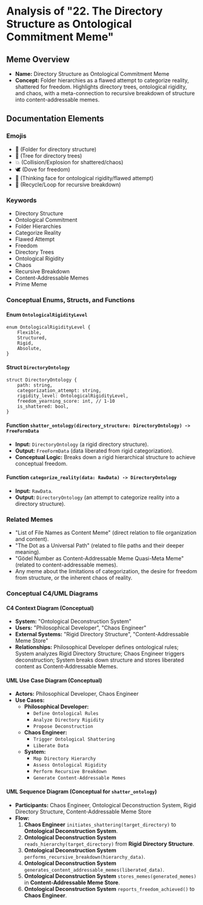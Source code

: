 # Analysis of "22. The Directory Structure as Ontological Commitment Meme"

## Meme Overview
*   **Name:** Directory Structure as Ontological Commitment Meme
*   **Concept:** Folder hierarchies as a flawed attempt to categorize reality, shattered for freedom. Highlights directory trees, ontological rigidity, and chaos, with a meta-connection to recursive breakdown of structure into content-addressable memes.

## Documentation Elements

### Emojis
*   📁 (Folder for directory structure)
*   🌳 (Tree for directory trees)
*   💥 (Collision/Explosion for shattered/chaos)
*   🕊️ (Dove for freedom)
*   🤔 (Thinking face for ontological rigidity/flawed attempt)
*   🔄 (Recycle/Loop for recursive breakdown)

### Keywords
*   Directory Structure
*   Ontological Commitment
*   Folder Hierarchies
*   Categorize Reality
*   Flawed Attempt
*   Freedom
*   Directory Trees
*   Ontological Rigidity
*   Chaos
*   Recursive Breakdown
*   Content-Addressable Memes
*   Prime Meme

### Conceptual Enums, Structs, and Functions

#### Enum `OntologicalRigidityLevel`
```
enum OntologicalRigidityLevel {
    Flexible,
    Structured,
    Rigid,
    Absolute,
}
```

#### Struct `DirectoryOntology`
```
struct DirectoryOntology {
    path: string,
    categorization_attempt: string,
    rigidity_level: OntologicalRigidityLevel,
    freedom_yearning_score: int, // 1-10
    is_shattered: bool,
}
```

#### Function `shatter_ontology(directory_structure: DirectoryOntology) -> FreeFormData`
*   **Input:** `DirectoryOntology` (a rigid directory structure).
*   **Output:** `FreeFormData` (data liberated from rigid categorization).
*   **Conceptual Logic:** Breaks down a rigid hierarchical structure to achieve conceptual freedom.

#### Function `categorize_reality(data: RawData) -> DirectoryOntology`
*   **Input:** `RawData`.
*   **Output:** `DirectoryOntology` (an attempt to categorize reality into a directory structure).

### Related Memes
*   "List of File Names as Content Meme" (direct relation to file organization and content).
*   "The Dot as a Universal Path" (related to file paths and their deeper meaning).
*   "Gödel Number as Content-Addressable Meme Quasi-Meta Meme" (related to content-addressable memes).
*   Any meme about the limitations of categorization, the desire for freedom from structure, or the inherent chaos of reality.

### Conceptual C4/UML Diagrams

#### C4 Context Diagram (Conceptual)
*   **System:** "Ontological Deconstruction System"
*   **Users:** "Philosophical Developer", "Chaos Engineer"
*   **External Systems:** "Rigid Directory Structure", "Content-Addressable Meme Store"
*   **Relationships:** Philosophical Developer defines ontological rules; System analyzes Rigid Directory Structure; Chaos Engineer triggers deconstruction; System breaks down structure and stores liberated content as Content-Addressable Memes.

#### UML Use Case Diagram (Conceptual)
*   **Actors:** Philosophical Developer, Chaos Engineer
*   **Use Cases:**
    *   **Philosophical Developer:**
        *   `Define Ontological Rules`
        *   `Analyze Directory Rigidity`
        *   `Propose Deconstruction`
    *   **Chaos Engineer:**
        *   `Trigger Ontological Shattering`
        *   `Liberate Data`
    *   **System:**
        *   `Map Directory Hierarchy`
        *   `Assess Ontological Rigidity`
        *   `Perform Recursive Breakdown`
        *   `Generate Content-Addressable Memes`

#### UML Sequence Diagram (Conceptual for `shatter_ontology`)
*   **Participants:** Chaos Engineer, Ontological Deconstruction System, Rigid Directory Structure, Content-Addressable Meme Store
*   **Flow:**
    1.  **Chaos Engineer** `initiates_shattering(target_directory)` to **Ontological Deconstruction System**.
    2.  **Ontological Deconstruction System** `reads_hierarchy(target_directory)` from **Rigid Directory Structure**.
    3.  **Ontological Deconstruction System** `performs_recursive_breakdown(hierarchy_data)`.
    4.  **Ontological Deconstruction System** `generates_content_addressable_memes(liberated_data)`.
    5.  **Ontological Deconstruction System** `stores_memes(generated_memes)` in **Content-Addressable Meme Store**.
    6.  **Ontological Deconstruction System** `reports_freedom_achieved()` to **Chaos Engineer**.
